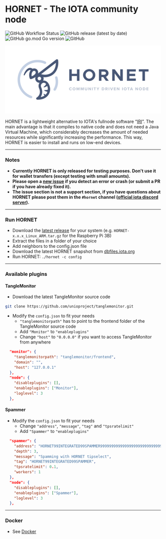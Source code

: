 # HORNET - The IOTA community node

![GitHub Workflow Status](https://img.shields.io/github/workflow/status/gohornet/hornet/Build?style=for-the-badge) ![GitHub release (latest by date)](https://img.shields.io/github/v/release/gohornet/hornet?style=for-the-badge) ![GitHub go.mod Go version](https://img.shields.io/github/go-mod/go-version/gohornet/hornet?style=for-the-badge) ![GitHub](https://img.shields.io/github/license/gohornet/hornet?style=for-the-badge)

<p><img src="https://raw.githubusercontent.com/gohornet/logo/master/HORNET_logo.svg?sanitize=true"></p>

HORNET is a lightweight alternative to IOTA's fullnode software “[IRI](https://github.com/iotaledger/iri)”.
The main advantage is that it compiles to native code and does not need a Java Virtual Machine, which considerably decreases the amount of needed resources while significantly increasing the performance.
This way, HORNET is easier to install and runs on low-end devices.

---

### Notes

- **Currently HORNET is only released for testing purposes. Don't use it for wallet transfers (except testing with small amounts).**
- **Please open a [new issue](https://github.com/gohornet/hornet/issues/new) if you detect an error or crash (or submit a PR if you have already fixed it).**
- **The issue section is not a support section, if you have questions about HORNET please post them in the `#hornet` channel ([official iota discord server](https://discord.iota.org/)).**

---

### Run HORNET

- Download the [latest release](https://github.com/gohornet/hornet/releases/latest) for your system (e.g. `HORNET-x.x.x_Linux_ARM.tar.gz` for the Raspberry Pi 3B)
- Extract the files in a folder of your choice
- Add neighbors to the config.json file
- Download the latest HORNET snapshot from [dbfiles.iota.org](https://dbfiles.iota.org/mainnet/hornet/latest-export.gz.bin)
- Run HORNET: `./hornet -c config`

---

### Available plugins

#### TangleMonitor

- Download the latest TangleMonitor source code
```bash
git clone https://github.com/unioproject/tanglemonitor.git
```
- Modify the `config.json` to fit your needs
    - `"tanglemonitorpath"` has to point to the frontend folder of the TangleMonitor source code
    - Add `"Monitor"` to `"enableplugins"`
    - Change `"host"` to `"0.0.0.0"` if you want to access TangleMonitor from anywhere
```json
  "monitor": {
    "tanglemonitorpath": "tanglemonitor/frontend",
    "domain": "",
    "host": "127.0.0.1"
  },
  "node": {
    "disableplugins": [],
    "enableplugins": ["Monitor"],
    "loglevel": 3
  },
```

#### Spammer

- Modify the `config.json` to fit your needs
    - Change `"address"`, `"message"`, `"tag"` and `"tpsratelimit"`
    - Add `"Spammer"` to `"enableplugins"`
```json
  "spammer": {
    "address": "HORNET99INTEGRATED99SPAMMER999999999999999999999999999999999999999999999999999999",
    "depth": 3,
    "message": "Spamming with HORNET tipselect",
    "tag": "HORNET99INTEGRATED99SPAMMER",
    "tpsratelimit": 0.1,
    "workers": 1
  },
  "node": {
    "disableplugins": [],
    "enableplugins": ["Spammer"],
    "loglevel": 3
  },
```

---

### Docker

- See [Docker](DOCKER.md)
